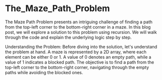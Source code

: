 # The_Maze_Path_Problem

The Maze Path Problem presents an intriguing challenge of finding a path from the top-left corner to the bottom-right corner in a maze.
In this blog post, we will explore a solution to this problem using recursion.
We will walk through the code and explain the underlying logic step by step.

Understanding the Problem: 
Before diving into the solution, let's understand the problem at hand.
A maze is represented by a 2D array, where each element can be either 0 or 1.
A value of 0 denotes an empty path, while a value of 1 indicates a blocked path. 
The objective is to find a path from the top-left corner to the bottom-right corner, navigating through the empty paths while avoiding the blocked ones.
